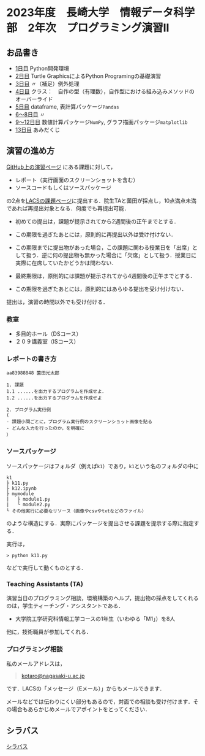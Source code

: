 # 2023年度　長崎大学　情報データ科学部　2年次　プログラミング演習Ⅱ

## お品書き
- [1日目](d01) Python開発環境
- [2日目](d02) Turtle GraphicsによるPython Programingの基礎演習
- [3日目](d03) 〃（補足）例外処理
- [4日目](d04) クラス：　自作の型（有理数），自作型における組み込みメソッドのオーバーライド
- [5日目](d05) dataframe, 表計算パッケージ`Pandas`
- [6〜8日目](d06) 〃
- [9〜12日目](d09) 数値計算パッケージ`NumPy`, グラフ描画パッケージ`matplotlib`
- [13日目](d13) あみだくじ


## 演習の進め方

[GitHub上の演習ページ][2023psp2@github] にある課題に対して，

- レポート（実行画面のスクリーンショットを含む）
- ソースコードもしくはソースパッケージ

の2点を[LACSの課題ページ][2023psp2@LACS]に提出する．院生TAと薗田が採点し，10点満点未満であれば再提出対象となる．何度でも再提出可能．

- 初めての提出は，課題が提示されてから2週間後の正午までとする．
- この期限を過ぎたあとには，原則的に再提出以外は受け付けない．
- この期限までに提出物があった場合，この課題に関わる授業日を「出席」として扱う．逆に何の提出物も無かった場合に「欠席」として扱う．授業日に実際に在席していたかどうかは問わない．

- 最終期限は，原則的には課題が提示されてから4週間後の正午までとする．
- この期限を過ぎたあとには，原則的にはあらゆる提出を受け付けない．

提出は，演習の時間以外でも受け付ける．

### 教室

- 多目的ホール（DSコース）
- ２０９講義室（ISコース）

### レポートの書き方

```
aa83988848 薗田光太郎

1. 課題
1.1 ......を出力するプログラムを作成せよ．
1.2 ......を出力するプログラムを作成せよ

2. プログラム実行例
(
- 課題小問ごとに，プログラム実行例のスクリーンショット画像を貼る
- どんな入力を行ったのか，を明確に
）
```

### ソースパッケージ

ソースパッケージはフォルダ（例えば`k1`）であり，`k1`という名のフォルダの中に

```
k1
├ k11.py
├ k12.ipynb
├ mymodule
|   ├ module1.py
|   └ module2.py
└ その他実行に必要なリソース（画像やcsvやtxtなどのファイル）
```

のような構造にする．実際にパッケージを提出させる課題を提示する際に指定する．

実行は，

```{.sh}
> python k11.py
```

などで実行して動くものとする．

### Teaching Assistants (TA)

演習当日のプログラミング相談，環境構築のヘルプ，提出物の採点をしてくれるのは，学生ティーチング・アシスタントである．

- 大学院工学研究科情報工学コースの1年生（いわゆる「M1」）を8人

他に，技術職員が参加してくれる．

### プログラミング相談

私のメールアドレスは，

> [kotaro@nagasaki-u.ac.jp](mailto:kotaro@nagasaki-u.ac.jp?subject='プログラミング演習Ⅱ')

です．LACSの「メッセージ（Eメール）」からもメールできます．

メールなどでは伝わりにくい部分もあるので，対面での相談も受け付けます．その場合もあらかじめメールでアポイントをとってください．

## シラバス

[シラバス][2023psp2@NuWEB]

[2023psp2@LACS]:https://lacs.nagasaki-u.ac.jp/webapps/blackboard/content/launchLink.jsp?course_id=_47317_1&toc_id=_966081_1&mode=cpview&mode=reset

[2023psp2@NuWEB]:https://nuweb.nagasaki-u.ac.jp/campusweb/campussquare.do?_flowExecutionKey=_cB119CC41-EC0C-C828-FFA7-77FAD049E721_k7A80501E-B3B6-B9BE-584C-67650BC781F8

[2023psp2@github]:https://github.com/helmenov/2023psp2
